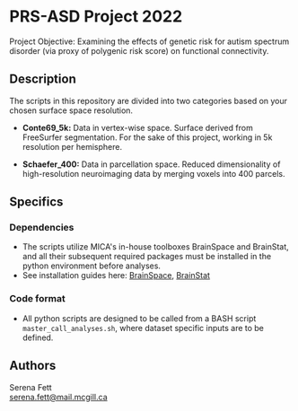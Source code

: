 # PRS-ASD Project 2022

Project Objective: Examining the effects of genetic risk for autism spectrum disorder (via proxy of polygenic risk score) on functional connectivity. 

## Description

The scripts in this repository are divided into two categories based on your chosen surface space resolution. 

* **Conte69_5k:** Data in vertex-wise space. Surface derived from FreeSurfer segmentation. For the sake of this project, working in 5k resolution per hemisphere. 

* **Schaefer_400:** Data in parcellation space. Reduced dimensionality of high-resolution neuroimaging data by merging voxels into 400 parcels. 

## Specifics

### Dependencies

* The scripts utilize MICA's in-house toolboxes BrainSpace and BrainStat, and all their subsequent required packages must be installed in the python environment before analyses. 
* See installation guides here: [BrainSpace](https://brainspace.readthedocs.io/en/latest/pages/install.html#python-installation), [BrainStat]( https://brainstat.readthedocs.io/en/master/generic/install.html#python-installation)


### Code format

* All python scripts are designed to be called from a BASH script `master_call_analyses.sh`, where dataset specific inputs are to be defined. 


## Authors

Serena Fett   
[serena.fett@mail.mcgill.ca](serena.fett@mail.mcgill.ca)



